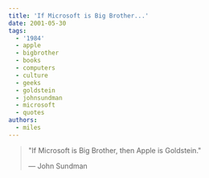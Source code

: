 ```yaml
---
title: 'If Microsoft is Big Brother...'
date: 2001-05-30
tags:
  - '1984'
  - apple
  - bigbrother
  - books
  - computers
  - culture
  - geeks
  - goldstein
  - johnsundman
  - microsoft
  - quotes
authors:
  - miles
---
```


> "If Microsoft is Big Brother, then Apple is Goldstein."
>
> — John Sundman
